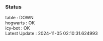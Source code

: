 ### Status


table : DOWN  
hogwarts : OK  
icy-bot : OK  
Latest Update : 2024-11-05 02:10:31.624993

